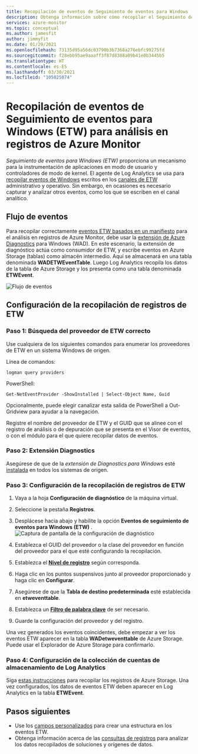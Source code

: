 ```yaml
---
title: Recopilación de eventos de Seguimiento de eventos para Windows (ETW) para análisis en registros de Azure Monitor
description: Obtenga información sobre cómo recopilar el Seguimiento de eventos para Windows (ETW) para el análisis en registros de Azure Monitor.
services: azure-monitor
ms.topic: conceptual
ms.author: jamesfit
author: jimmyfit
ms.date: 01/29/2021
ms.openlocfilehash: 73135d95a56dc03790b3b7368a276ebfc99275fd
ms.sourcegitcommit: f28ebb95ae9aaaff3f87d8388a09b41e0b3445b5
ms.translationtype: HT
ms.contentlocale: es-ES
ms.lasthandoff: 03/30/2021
ms.locfileid: "105025074"
---
```

# <a name="collecting-event-tracing-for-windows-etw-events-for-analysis-azure-monitor-logs"></a>Recopilación de eventos de Seguimiento de eventos para Windows (ETW) para análisis en registros de Azure Monitor

*Seguimiento de eventos para Windows (ETW)* proporciona un mecanismo para la instrumentación de aplicaciones en modo de usuario y controladores de modo de kernel. El agente de Log Analytics se usa para [recopilar eventos de Windows](./data-sources-windows-events.md) escritos en los [canales de ETW](/windows/win32/wes/eventmanifestschema-channeltype-complextype) administrativo y operativo. Sin embargo, en ocasiones es necesario capturar y analizar otros eventos, como los que se escriben en el canal analítico.  

## <a name="event-flow"></a>Flujo de eventos

Para recopilar correctamente [eventos ETW basados en un manifiesto](/windows/win32/etw/about-event-tracing#types-of-providers) para el análisis en registros de Azure Monitor, debe usar la [extensión de Azure Diagnostics](./diagnostics-extension-overview.md) para Windows (WAD). En este escenario, la extensión de diagnóstico actúa como consumidor de ETW, y escribe eventos en Azure Storage (tablas) como almacén intermedio. Aquí se almacenará en una tabla denominada **WADETWEventTable**. Luego Log Analytics recopila los datos de la tabla de Azure Storage y los presenta como una tabla denominada **ETWEvent**.

![Flujo de eventos](./media/data-sources-event-tracing-windows/event-flow.png)

## <a name="configuring-etw-log-collection"></a>Configuración de la recopilación de registros de ETW

### <a name="step-1-locate-the-correct-etw-provider"></a>Paso 1: Búsqueda del proveedor de ETW correcto

Use cualquiera de los siguientes comandos para enumerar los proveedores de ETW en un sistema Windows de origen.

Línea de comandos:

```
logman query providers
```

PowerShell:
```
Get-NetEventProvider -ShowInstalled | Select-Object Name, Guid
```
Opcionalmente, puede elegir canalizar esta salida de PowerShell a Out-Gridview para ayudar a la navegación.

Registre el nombre del proveedor de ETW y el GUID que se alinee con el registro de análisis o de depuración que se presenta en el Visor de eventos, o con el módulo para el que quiere recopilar datos de eventos.

### <a name="step-2-diagnostics-extension"></a>Paso 2: Extensión Diagnostics

Asegúrese de que de la *extensión de Diagnostics para Windows* esté [instalada](./diagnostics-extension-windows-install.md#install-with-azure-portal) en todos los sistemas de origen.

### <a name="step-3-configure-etw-log-collection"></a>Paso 3: Configuración de la recopilación de registros de ETW

1. Vaya a la hoja **Configuración de diagnóstico** de la máquina virtual.

2. Seleccione la pestaña **Registros**.

3. Desplácese hacia abajo y habilite la opción **Eventos de seguimiento de eventos para Windows (ETW)** . ![Captura de pantalla de la configuración de diagnóstico](./media/data-sources-event-tracing-windows/enable-event-tracing-windows-collection.png)

4. Establezca el GUID del proveedor o la clase del proveedor en función del proveedor para el que esté configurando la recopilación.

5. Establezca el [**Nivel de registro**](/windows/win32/etw/configuring-and-starting-an-event-tracing-session) según corresponda.

6. Haga clic en los puntos suspensivos junto al proveedor proporcionado y haga clic en **Configurar**.

7. Asegúrese de que la **Tabla de destino predeterminada** esté establecida en **etweventtable**.

8. Establezca un [**Filtro de palabra clave**](/windows/win32/wes/defining-keywords-used-to-classify-types-of-events) de ser necesario.

9. Guarde la configuración del proveedor y del registro.

Una vez generados los eventos coincidentes, debe empezar a ver los eventos ETW aparecer en la tabla **WADetweventtable** de Azure Storage. Puede usar el Explorador de Azure Storage para confirmarlo.

### <a name="step-4-configure-log-analytics-storage-account-collection"></a>Paso 4: Configuración de la colección de cuentas de almacenamiento de Log Analytics

Siga [estas instrucciones](./diagnostics-extension-logs.md#collect-logs-from-azure-storage) para recopilar los registros de Azure Storage. Una vez configurados, los datos de eventos ETW deben aparecer en Log Analytics en la tabla **ETWEvent**.

## <a name="next-steps"></a>Pasos siguientes
- Use los [campos personalizados](../logs/custom-fields.md) para crear una estructura en los eventos ETW.
- Obtenga información acerca de las [consultas de registros](../logs/log-query-overview.md) para analizar los datos recopilados de soluciones y orígenes de datos.